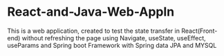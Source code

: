 # React-and-Java-Web-Appln
This is a web application, created to test the state transfer in React(Front-end) without refreshing the page using Navigate, useState, useEffect, useParams and Spring boot Framework with Spring data JPA and MYSQL
